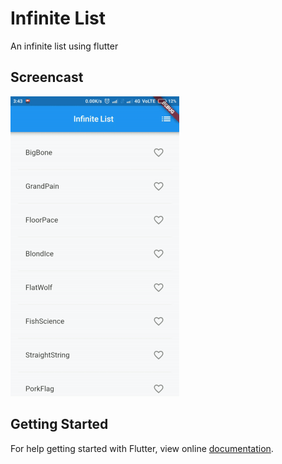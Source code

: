 # Infinite List

An infinite list using flutter

## Screencast
<img src="media/Six.gif" height = "480" width="270">

## Getting Started

For help getting started with Flutter, view online [documentation](http://flutter.io/).
